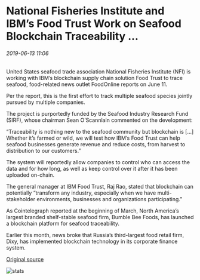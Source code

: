 # National Fisheries Institute and IBM’s Food Trust Work on Seafood Blockchain Traceability ...

###### 2019-06-13 11:06

United States seafood trade association National Fisheries Institute (NFI) is working with IBM’s blockchain supply chain solution Food Trust to trace seafood, food-related news outlet FoodOnline reports on June 11.

Per the report, this is the first effort to track multiple seafood species jointly pursued by multiple companies.

The project is purportedly funded by the Seafood Industry Research Fund (SIRF), whose chairman Sean O’Scannlain commented on the development:

“Traceability is nothing new to the seafood community but blockchain is \[...\] Whether it’s farmed or wild, we will test how IBM’s Food Trust can help seafood businesses generate revenue and reduce costs, from harvest to distribution to our customers.”

The system will reportedly allow companies to control who can access the data and for how long, as well as keep control over it after it has been uploaded on-chain.

The general manager at IBM Food Trust, Raj Rao, stated that blockchain can potentially “transform any industry, especially when we have multi-stakeholder environments, businesses and organizations participating.”

As Cointelegraph reported at the beginning of March, North America’s largest branded shelf-stable seafood firm, Bumble Bee Foods, has launched a blockchain platform for seafood traceability.

Earlier this month, news broke that Russia’s third-largest food retail firm, Dixy, has implemented blockchain technology in its corporate finance system.

[Original source](https://cointelegraph.com/news/national-fisheries-institute-and-ibms-food-trust-work-on-seafood-blockchain-traceability)

![stats](https://c.statcounter.com/11760860/0/a89fa40b/1/ "stats")